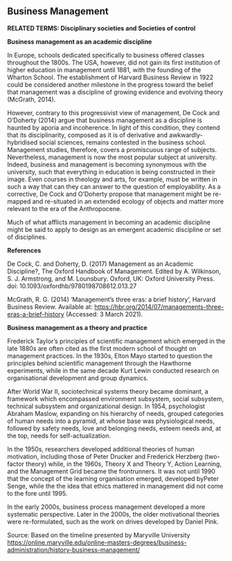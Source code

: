 ## Business Management

**RELATED TERMS: Disciplinary societies and Societies of control**

**Business management as an academic discipline**

In Europe, schools dedicated specifically to business offered classes throughout the 1800s. The USA, however, did not gain its first institution of higher education in management until 1881, with the founding of the Wharton School. The establishment of Harvard Business Review in 1922 could be considered another milestone in the progress toward the belief that management was a discipline of growing evidence and evolving theory (McGrath, 2014).

However, contrary to this progressivist view of management, De Cock and O’Doherty (2014) argue that business management as a discipline is haunted by aporia and incoherence. In light of this condition, they contend that its disciplinarity, composed as it is of derivative and awkwardly-hybridised social sciences, remains contested in the business school. Management studies, therefore, covers a promiscuous range of subjects. Nevertheless, management is now the most popular subject at university. Indeed, business and management is becoming synonymous with the university, such that everything in education is being constructed in their image. Even courses in theology and arts, for example, must be written in such a way that can they can answer to the question of employability. As a corrective, De Cock and O’Doherty propose that management might be re-mapped and re-situated in an extended ecology of objects and matter more relevant to the era of the Anthropocene.

Much of what afflicts management in becoming an academic discipline might be said to apply to design as an emergent academic discipline or set of disciplines.

**References**

De Cock, C. and Doherty, D. (2017) Management as an Academic Discipline?, The Oxford Handbook of Management. Edited by A. Wilkinson, S. J. Armstrong, and M. Lounsbury. Oxford, UK: Oxford University Press. doi: 10.1093/oxfordhb/9780198708612.013.27

McGrath, R. G. (2014) ‘Management’s three eras: a brief history’, Harvard Business Review. Available at: https://hbr.org/2014/07/managements-three-eras-a-brief-history (Accessed: 3 March 2021).

**Business management as a theory and practice**

Frederick Taylor’s principles of scientific management which emerged in the late 1880s are often cited as the first modern school of thought on management practices. In the 1930s, Elton Mayo started to question the principles behind scientific management through the Hawthorne experiments, while in the same decade Kurt Lewin conducted research on organisational development and group dynamics.

After World War II, sociotechnical systems theory became dominant, a framework which encompassed environment subsystem, social subsystem, technical subsystem and organizational design. In 1954, psychologist Abraham Maslow, expanding on his hierarchy of needs, grouped categories of human needs into a pyramid, at whose base was physiological needs, followed by safety needs, love and belonging needs, esteem needs and, at the top, needs for self-actualization.

In the 1950s, researchers developed additional theories of human motivation, including those of Peter Drucker and Frederick Herzberg (two-factor theory) while, in the 1960s, Theory X and Theory Y, Action Learning, and the Management Grid became the frontrunners. It was not until 1990 that the concept of the learning organisation emerged, developed byPeter Senge, while the the idea that ethics mattered in management did not come to the fore until 1995. 

In the early 2000s, business process management developed a more systematic perspective. Later in the 2000s, the older motivational theories were re-formulated, such as the work on drives developed by Daniel Pink.

Source: Based on the timeline presented by Maryville University https://online.maryville.edu/online-masters-degrees/business-administration/history-business-management/ 
